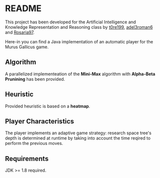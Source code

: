 # README #

This project has been developed for the Artificial Intelligence and Knowledge Representation and Reasoning class by [t0re199](https://github.com/t0re199), [adel3roman6](https://github.com/adel3roman6) and [Rosaria97](https://github.com/Rosaria97).  
      
Here-in you can find a Java implementation of an automatic player for the Murus Gallicus game.    


## Algorithm ##

A parallelized implementeation of the **Mini-Max** algorithm with **Alpha-Beta Prunining** has been provided.   


## Heuristic ##

Provided heuristic is based on a **heatmap**.    


## Player Characteristics ##

The player implements an adaptive game strategy: research space tree's depth is determined at runtime by taking into account the time reqired to perform the previous moves.


## Requirements ##

JDK >= 1.8 required.    


